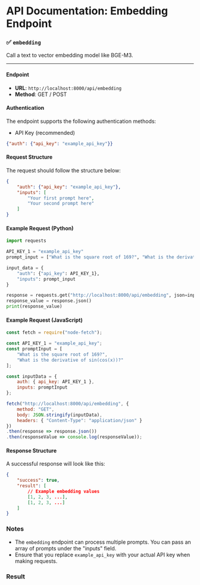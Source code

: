 # API Documentation: Embedding Endpoint

### ✅ `embedding`

Call a text to vector embedding model like BGE-M3.

---

#### Endpoint
- **URL**: `http://localhost:8000/api/embedding`
- **Method**: GET / POST

#### Authentication
The endpoint supports the following authentication methods:
- API Key (recommended)
  
```json
{"auth": {"api_key": "example_api_key"}}
```

#### Request Structure
The request should follow the structure below:

```json
{
    "auth": {"api_key": "example_api_key"},
    "inputs": [
        "Your first prompt here",
        "Your second prompt here"
    ]
}
```

#### Example Request (Python)

```python
import requests

API_KEY_1 = "example_api_key"
prompt_input = ["What is the square root of 169?", "What is the derivative of sin(cos(x))?"]

input_data = {
    "auth": {"api_key": API_KEY_1},
    "inputs": prompt_input
}

response = requests.get("http://localhost:8000/api/embedding", json=input_data)
response_value = response.json()
print(response_value)
```

#### Example Request (JavaScript)

```javascript
const fetch = require("node-fetch");

const API_KEY_1 = "example_api_key";
const promptInput = [
    "What is the square root of 169?",
    "What is the derivative of sin(cos(x))?"
];

const inputData = {
    auth: { api_key: API_KEY_1 },
    inputs: promptInput
};

fetch("http://localhost:8000/api/embedding", {
    method: "GET",
    body: JSON.stringify(inputData),
    headers: { "Content-Type": "application/json" }
})
.then(response => response.json())
.then(responseValue => console.log(responseValue));
```

#### Response Structure
A successful response will look like this:

```json
{ 
	"success": true,
	"result": [
		// Example embedding values
		[1, 2, 3, ...],
		[1, 2, 3, ...]
	]
}
```


### Notes
- The `embedding` endpoint can process multiple prompts. You can pass an array of prompts under the "inputs" field.
- Ensure that you replace `example_api_key` with your actual API key when making requests.

### Result
